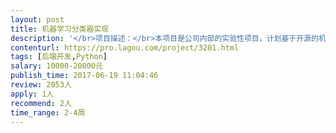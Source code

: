 ```yaml
---                
layout: post       
title: 机器学习分类器实现           
description: '</br>项目描述：</br>本项目是公司内部的实验性项目，计划基于开源的机器学习框架，实现一个分类器。该分类器可根据银行对账单中的交易数据（包含对方户名、交易用途、交易备注等信息）对该比交易对应的会计科目进行预测。</br></br></br>达成目标：</br>* 实现一个基本可用的Classifier，经过训练后的预测准确率不低于75%</br>* 可以有效的排除无效的学习数据，提升学习数据使用率</br></br></br>技术要求：</br>* 基于TensorFlow或其他成熟开源的框架实现classifier</br>* 选择适合的项目应用场景classification algorithm</br>* 借助成熟的NLP库或云服务，对原始交易数据进行适当的预处理，从而提升学习数据质量（学习数据由我方提供）</br></br></br>人员要求：</br>熟悉机器学习，深度神经网络。活跃于开源社区，了解机器学习领域最新动态，有实际项目经验者优先。</br>'     
contenturl: https://pro.lagou.com/project/3201.html      
tags: [后端开发,Python]            
salary: 10000-20000元          
publish_time: 2017-06-19 11:04:46         
review: 2053人                   
apply: 1人                   
recommend: 2人                   
time_range: 2-4周              
---                 
```

